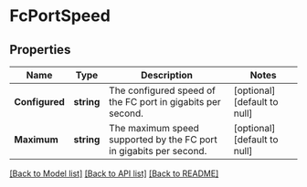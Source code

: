 # FcPortSpeed

## Properties
Name | Type | Description | Notes
------------ | ------------- | ------------- | -------------
**Configured** | **string** | The configured speed of the FC port in gigabits per second.  | [optional] [default to null]
**Maximum** | **string** | The maximum speed supported by the FC port in gigabits per second.  | [optional] [default to null]

[[Back to Model list]](../README.md#documentation-for-models) [[Back to API list]](../README.md#documentation-for-api-endpoints) [[Back to README]](../README.md)


